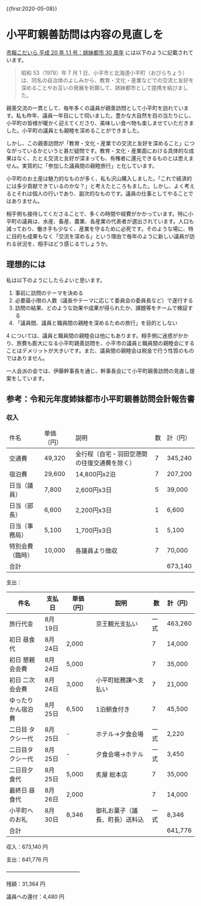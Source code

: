 {{first:2020-05-08}}
# 小平町親善訪問は内容の見直しを

[市報こだいら 平成 20 年 1.1 号：姉妹都市 30 周年](https://web.archive.org/web/20200525023132/https://www.city.kodaira.tokyo.jp/shihou/files/5756/005756/att_0000004.pdf) には以下のように記載されています。

> 昭和 53（1978）年 7 月 1 日、小平市と北海道小平町（おびらちょう）は、同名の自治体のよしみから、教育・文化・産業などでの交流と友好を深めることやお互いの発展を祈願して、姉妹都市として提携を結びました。

親善交流の一貫として、毎年多くの議員が親善訪問として小平町を訪れています。私も昨年、議員一年目にして伺いました。豊かな大自然を目の当たりにし、小平町の皆様が暖かく迎えてくださり、美味しい食べ物も楽しませていただきました。小平町の議員とも親睦を深めることができました。

しかし、この親善訪問が「教育・文化・産業での交流と友好を深めること」につながっているかというと甚だ疑問です。教育・文化・産業面における具体的な成果はなく、たとえ交流と友好が深まっても、<span class="highlight">有権者に還元できるものとは思えません。実質的に「参加した議員間の親睦旅行」と化しています。</span>

小平町のお土産は魅力的なものが多く、私も沢山購入しました。「これで経済的には多少貢献できているのかな？」と考えたところもました。しかし、よく考えるとそれは個人の行いであり、副次的なものです。議員の仕事としてやることではありません。

相手側も接待してくださることで、多くの時間や経費がかかっています。特に小平町の議員は、水産、畜産、農業、各産業の代表者が選出されています。人口も減っており、働き手も少なく、産業を守るために必死です。そのような場に、特に目的も成果もなく「交流を深める」という理由で毎年のように新しい議員が訪れる状況を、相手はどう感じるでしょうか。

## 理想的には

私は以下のようにしたらよいと思います。

1. 事前に訪問のテーマを決める
1. 必要最小限の人数（議長やテーマに応じて委員会の委員長など）で遂行する
1. 訪問の結果、どのような効果や成果が得られたか、課題等をチームで検証する
1. 「議員間、議員と職員間の親睦を深めるための旅行」を目的としない

4 については、議員と職員間の親睦会は他にもあります。相手側に迷惑がかかり、旅費も膨大になる小平町親善訪問を、小平市の議員と職員間の親睦会にすることはデメリットが大きいです。また、議員間の親睦会は税金で行う性質のものではありません。

一人会派の会では、伊藤幹事長を通じ、幹事長会にて小平町親善訪問の見直し提案をしています。

## 参考：令和元年度姉妹都市小平町親善訪問会計報告書

### 収入

<table>
  <thead>
    <tr>
      <td>件名</td>
      <td>単価（円）</td>
      <td>説明</td>
      <td>数</td>
      <td>計（円）</td>
    </tr>
  </thead>
  <tr>
    <td>交通費</td>
    <td>49,320 </td>
    <td>全行程（自宅・羽田空港間の往復交通費を除く）</td>
    <td>7</td>
    <td>345,240 </td>
  </tr>
  <tr>
    <td>宿泊費</td>
    <td>29,600 </td>
    <td>14,800円x2泊</td>
    <td>7</td>
    <td>207,200 </td>
  </tr>
  <tr>
    <td>日当（議員）</td>
    <td>7,800 </td>
    <td>2,600円x3日</td>
    <td>5</td>
    <td>39,000 </td>
  </tr>
  <tr>
    <td>日当（部長）</td>
    <td>6,600 </td>
    <td>2,200円x3日</td>
    <td>1</td>
    <td>6,600 </td>
  </tr>
  <tr>
    <td>日当（事務局）</td>
    <td>5,100 </td>
    <td>1,700円x3日</td>
    <td>1</td>
    <td>5,100 </td>
  </tr>
  <tr>
    <td>特別会費（臨時）</td>
    <td>10,000 </td>
    <td>各議員より徴収</td>
    <td>7</td>
    <td>70,000 </td>
  </tr>
  <tr>
    <td colspan=4>合計</td>
    <td>673,140 </td>
  </tr>
</table>

支出：

<table>
  <thead>
    <tr>
      <th>件名</th>
      <th>支払日</th>
      <th>単価（円）</th>
      <th>説明</th>
      <th>数</th>
      <th>計（円）</th>
    </tr>
  </thead>
  <tbody>
    <tr>
      <td>旅行代金</td>
      <td>8月19日</td>
      <td></td>
      <td>京王観光支払い</td>
      <td>一式</td>
      <td>463,260 </td>
    </tr>
    <tr>
      <td>初日 昼食代</td>
      <td>8月24日</td>
      <td>2,000 </td>
      <td></td>
      <td>7</td>
      <td>14,000 </td>
    </tr>
    <tr>
      <td>初日 懇親会会費</td>
      <td>8月24日</td>
      <td>5,000 </td>
      <td></td>
      <td>7</td>
      <td>35,000 </td>
    </tr>
    <tr>
      <td>初日 二次会会費</td>
      <td>8月24日</td>
      <td>3,000 </td>
      <td>小平町総務課へ支払い</td>
      <td>7</td>
      <td>21,000 </td>
    </tr>
    <tr>
      <td>ゆったりかん宿泊費</td>
      <td>8月25日</td>
      <td>6,500 </td>
      <td>1泊朝食付き</td>
      <td>7</td>
      <td>45,500 </td>
    </tr>
    <tr>
      <td>二日目 タクシー代</td>
      <td>8月25日</td>
      <td>-</td>
      <td>ホテル→夕食会場</td>
      <td>一式</td>
      <td>2,220 </td>
    </tr>
    <tr>
      <td>二日目タクシー代</td>
      <td>8月25日</td>
      <td>-</td>
      <td>夕食会場→ホテル</td>
      <td>一式</td>
      <td>3,450 </td>
    </tr>
    <tr>
      <td>二日目夕食代</td>
      <td>8月25日</td>
      <td>5,000 </td>
      <td>炙屋 総本店</td>
      <td>7</td>
      <td>35,000 </td>
    </tr>
    <tr>
      <td>最終日 昼食代</td>
      <td>8月26日</td>
      <td>2,000 </td>
      <td></td>
      <td>7</td>
      <td>14,000 </td>
    </tr>
    <tr>
      <td>小平町へのお礼</td>
      <td>8月30日</td>
      <td>8,346 </td>
      <td>御礼お菓子（議長、町長）送料込</td>
      <td>一式</td>
      <td>8,346 </td>
    </tr>
    <tr>
      <td colspan=5>合計</td>
      <td>641,776 </td>
    </tr>
  </tbody>
</table>

収入：673,140 円

支出：641,776 円

――――――――――――――

残額：31,364 円

議員への還付：4,480 円
